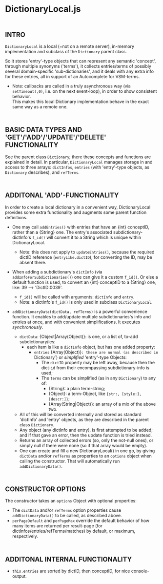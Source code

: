 DictionaryLocal.js
==================


&nbsp;  
INTRO
-----
`DictionaryLocal` is a local (=not on a remote server), in-memory implementation
and subclass of the `Dictionary` parent class.

So it stores 'entry'-type objects that can represent any semantic 'concept',
through multiple synonyms ('terms'), it collects entries/terms of
possibly several domain-specific 'sub-dictionaries', and it deals with any
extra info for these entries, all in support of an Autocomplete for VSM-terms.

+ Note: callbacks are called in a truly asynchronous way (via `setTimeout(,0)`,
  i.e. on the next event-loop), in order to show consistent behavior.  
  This makes this local Dictionary implementation behave in the exact same way
  as a remote one.


&nbsp;  
BASIC DATA TYPES AND 'GET'/'ADD'/'UPDATE'/'DELETE' FUNCTIONALITY
----------------------------------------------------------------
See the parent class `Dictionary`; there these concepts and functions are
explained in detail.
In particular, `DictionaryLocal` manages storage in and access to three arrays:
`dictInfos`, `entries` (with 'entry'-type objects, as `Dictionary` describes),
and `refTerms`.


&nbsp;  
ADDITONAL 'ADD'-FUNCTIONALITY
-----------------------------
In order to create a local dictionary in a convenient way, DictionaryLocal
provides some extra functionality and augments some parent function definitions.

+ One may call `addEntries()` with entries that have an {int} conceptID, rather
  than a {String} one.
  The entry's associated subdictionary-dictInfo's `f_id()` will convert it to a
  String which is unique within DictionaryLocal.
  + Note: this does not apply to `updateEntries()`, because the required dictID
    reference (`entryLike.dictID`), for converting the ID, may be absent there.

+ When adding a subdictionary's `dictInfo` (via `addInfoForSubdictionaries()`)
  one can give it a custom `f_id()`. Or else a default function is used, to
  convert an {int} conceptID to a {String} one, like: 39 --> 'DictID:0039'.
  + `f_id()` will be called with arguments: `dictInfo` and `entry`.
  + Note: a dictInfo's `f_id()` is only used in subclass `DictionaryLocal`.

+ `addDictionaryData(dictData, refTerms)` is a powerful convenience function.
  It enables to add/update multiple subdictionaries's info and entries at once,
  and with convenient simplifications. It executes *synchronously*.
  - `dictData`: {Object|Array(Object)}:
            is one, or a list of, to-add subdictionary/ies:
    - each item is like a `dictInfo` object, but has one added property:
      - `entries` {Array(Object)}`:
            these are normal (as described in `Dictionary`) or *simplified*
            'entry'-type Objects:
        + The  `dictID` property may be left away, because then
          the dict-`id` from their encompassing subdictionary-info is used;
        + The `terms` can be simplified (as in any `Dictionary`) to any of:
          + {String}: a plain term-string;
          + {Object}: a term-Object, like `{str:, [style:], [descr:]}`;
          + {Array(String|Object)}: an array of a mix of the above two.
  + All of this will be converted internally and stored as standard 'dictInfo'
    and 'entry' objects, as they are described in the parent class `Dictionary`.
  + Any object (any dictInfo and entry), is first attempted to be added;
    and if that gave an error, then the update function is tried instead.
  + Returns an array of collected errors (so, only the not-null ones),
    or simply null if there were none (so if that array would be empty).
  + One can create and fill a new DictionaryLocal() in one go, by giving
    `dictData` and/or `refTerms` as properties to an `options` object when
    calling the constructor. That will automatically run `addDictionaryData()`.


&nbsp;  
CONSTRUCTOR OPTIONS
-------------------
The constructor takes an `options` Object with optional properties:

- The `dictData` and/or `refTerms` option properties cause `addDictionaryData()`
  to be called, as described above.
- `perPageDefault` and `perPageMax` override the default behavior of how many
  items are returned per result-page (for dictInfos/entries/refTerms/matches)
  by default, or maximum, respectively.


&nbsp;  
ADDITONAL INTERNAL FUNCTIONALITY
--------------------------------
- `this.entries` are sorted by dictID, then conceptID, for nice console-output.
